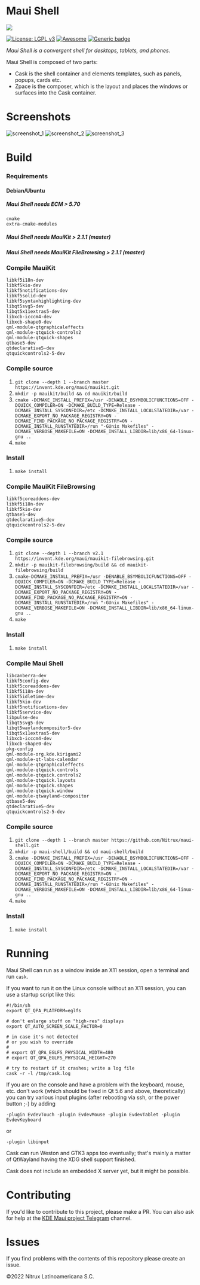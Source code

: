# Maui Shell 
![](https://mauikit.org/wp-content/uploads/2018/12/maui_project_logo.png)

[![License: LGPL v3](https://img.shields.io/badge/License-LGPL%20v3-blue.svg)](https://www.gnu.org/licenses/lgpl-3.0) [![Awesome](https://awesome.re/badge.svg)](https://awesome.re) [![Generic badge](https://img.shields.io/badge/OS-Linux-blue.svg)](https://shields.io/)

_Maui Shell is a convergent shell for desktops, tablets, and phones._

Maui Shell is composed of two parts:

- Cask is the shell container and elements templates, such as panels, popups, cards etc.
- Zpace is the composer, which is the layout and places the windows or surfaces into the Cask container.

# Screenshots

![screenshot_1](https://nxos.org/wp-content/uploads/2021/12/promo-0-scaled.jpg "Desktop Mode")
![screenshot_2](https://nxos.org/wp-content/uploads/2021/12/promo-8-scaled.jpg "Tablet Mode")
![screenshot_3](https://nxos.org/wp-content/uploads/2021/12/promo-6.jpg "Phone Mode")

# Build

### Requirements

#### Debian/Ubuntu
##### Maui Shell needs ECM > 5.70

```
cmake
extra-cmake-modules
```

##### Maui Shell needs MauiKit > 2.1.1 (master)
##### Maui Shell needs MauiKit FileBrowsing > 2.1.1 (master)

### Compile MauiKit

```
libkf5i18n-dev
libkf5kio-dev
libkf5notifications-dev
libkf5solid-dev
libkf5syntaxhighlighting-dev
libqt5svg5-dev
libqt5x11extras5-dev
libxcb-icccm4-dev
libxcb-shape0-dev
qml-module-qtgraphicaleffects
qml-module-qtquick-controls2
qml-module-qtquick-shapes
qtbase5-dev
qtdeclarative5-dev
qtquickcontrols2-5-dev
```

### Compile source
 1. `git clone --depth 1 --branch master https://invent.kde.org/maui/mauikit.git` 
 2. `mkdir -p mauikit/build && cd mauikit/build`
 3. `cmake -DCMAKE_INSTALL_PREFIX=/usr -DENABLE_BSYMBOLICFUNCTIONS=OFF -DQUICK_COMPILER=ON -DCMAKE_BUILD_TYPE=Release -DCMAKE_INSTALL_SYSCONFDIR=/etc -DCMAKE_INSTALL_LOCALSTATEDIR=/var -DCMAKE_EXPORT_NO_PACKAGE_REGISTRY=ON -DCMAKE_FIND_PACKAGE_NO_PACKAGE_REGISTRY=ON -DCMAKE_INSTALL_RUNSTATEDIR=/run "-GUnix Makefiles" -DCMAKE_VERBOSE_MAKEFILE=ON -DCMAKE_INSTALL_LIBDIR=lib/x86_64-linux-gnu ..`
 4. `make`

 ### Install
 1. `make install`

### Compile MauiKit FileBrowsing

```
libkf5coreaddons-dev
libkf5i18n-dev
libkf5kio-dev
qtbase5-dev
qtdeclarative5-dev
qtquickcontrols2-5-dev
```

### Compile source
 1. `git clone --depth 1 --branch v2.1 https://invent.kde.org/maui/mauikit-filebrowsing.git` 
 2. `mkdir -p mauikit-filebrowsing/build && cd mauikit-filebrowsing/build`
 4. `cmake-DCMAKE_INSTALL_PREFIX=/usr -DENABLE_BSYMBOLICFUNCTIONS=OFF -DQUICK_COMPILER=ON -DCMAKE_BUILD_TYPE=Release -DCMAKE_INSTALL_SYSCONFDIR=/etc -DCMAKE_INSTALL_LOCALSTATEDIR=/var -DCMAKE_EXPORT_NO_PACKAGE_REGISTRY=ON -DCMAKE_FIND_PACKAGE_NO_PACKAGE_REGISTRY=ON -DCMAKE_INSTALL_RUNSTATEDIR=/run "-GUnix Makefiles" -DCMAKE_VERBOSE_MAKEFILE=ON -DCMAKE_INSTALL_LIBDIR=lib/x86_64-linux-gnu ..`
 5. `make`

 ### Install
 1. `make install`


 ### Compile Maui Shell

```
libcanberra-dev
libkf5config-dev
libkf5coreaddons-dev
libkf5i18n-dev
libkf5idletime-dev
libkf5kio-dev
libkf5notifications-dev
libkf5service-dev
libpulse-dev
libqt5svg5-dev
libqt5waylandcompositor5-dev
libqt5x11extras5-dev
libxcb-icccm4-dev
libxcb-shape0-dev
pkg-config
qml-module-org.kde.kirigami2
qml-module-qt-labs-calendar
qml-module-qtgraphicaleffects
qml-module-qtquick.controls
qml-module-qtquick.controls2
qml-module-qtquick.layouts
qml-module-qtquick.shapes
qml-module-qtquick.window
qml-module-qtwayland-compositor
qtbase5-dev
qtdeclarative5-dev
qtquickcontrols2-5-dev
```

### Compile source
 1. `git clone --depth 1 --branch master https://github.com/Nitrux/maui-shell.git` 
 2. `mkdir -p maui-shell/build && cd maui-shell/build`
 4. `cmake -DCMAKE_INSTALL_PREFIX=/usr -DENABLE_BSYMBOLICFUNCTIONS=OFF -DQUICK_COMPILER=ON -DCMAKE_BUILD_TYPE=Release -DCMAKE_INSTALL_SYSCONFDIR=/etc -DCMAKE_INSTALL_LOCALSTATEDIR=/var -DCMAKE_EXPORT_NO_PACKAGE_REGISTRY=ON -DCMAKE_FIND_PACKAGE_NO_PACKAGE_REGISTRY=ON -DCMAKE_INSTALL_RUNSTATEDIR=/run "-GUnix Makefiles" -DCMAKE_VERBOSE_MAKEFILE=ON -DCMAKE_INSTALL_LIBDIR=lib/x86_64-linux-gnu ..`
 5. `make`

 ### Install
 1. `make install`

# Running

Maui Shell can run as a window inside an X11 session, open a terminal and run `cask`.

If you want to run it on the Linux console without an X11 session, you can use a startup script like this:

```
#!/bin/sh
export QT_QPA_PLATFORM=eglfs

# don't enlarge stuff on "high-res" displays
export QT_AUTO_SCREEN_SCALE_FACTOR=0 

# in case it's not detected
# or you wish to override
#
# export QT_QPA_EGLFS_PHYSICAL_WIDTH=480 
# export QT_QPA_EGLFS_PHYSICAL_HEIGHT=270 

# try to restart if it crashes; write a log file
cask -r -l /tmp/cask.log
```

If you are on the console and have a problem with the keyboard, mouse, etc.
don't work (which should be fixed in Qt 5.6 and above, theoretically) you can
try various input plugins (after rebooting via ssh, or the power button ;-) by adding

```
-plugin EvdevTouch -plugin EvdevMouse -plugin EvdevTablet -plugin EvdevKeyboard
```
or
```
-plugin libinput
```

Cask can run Weston and GTK3 apps too eventually;
that's mainly a matter of QtWayland having the XDG shell support finished.

Cask does not include an embedded X server yet, but it might be possible.

# Contributing
If you'd like to contribute to this project, please make a PR. You can also ask for help at the [KDE Maui project Telegram](https://t.me/mauiproject) channel.

# Issues
If you find problems with the contents of this repository please create an issue.

©2022 Nitrux Latinoamericana S.C.
